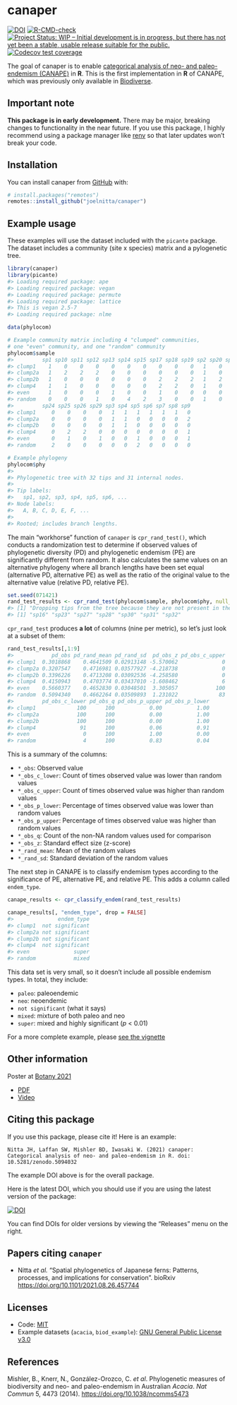 
<!-- README.md is generated from README.Rmd. Please edit that file -->
<!-- You'll still need to render `README.Rmd` regularly, to keep `README.md` up-to-date. `devtools::build_readme()` is handy for this. You could also use GitHub Actions to re-render `README.Rmd` every time you push. An example workflow can be found here: <https://github.com/r-lib/actions/tree/master/examples>. -->

# canaper

<!-- badges: start -->

[![DOI](https://zenodo.org/badge/359280907.svg)](https://zenodo.org/badge/latestdoi/359280907)
[![R-CMD-check](https://github.com/joelnitta/canaper/workflows/R-CMD-check/badge.svg)](https://github.com/joelnitta/canaper/actions)
[![Project Status: WIP – Initial development is in progress, but there
has not yet been a stable, usable release suitable for the
public.](https://www.repostatus.org/badges/latest/wip.svg)](https://www.repostatus.org/#wip)
[![Codecov test
coverage](https://codecov.io/gh/joelnitta/canaper/branch/main/graph/badge.svg)](https://codecov.io/gh/joelnitta/canaper?branch=main)
<!-- badges: end -->

The goal of canaper is to enable [categorical analysis of neo- and
paleo-endemism (CANAPE)](https://doi.org/10.1038/ncomms5473) in **R**.
This is the first implementation in **R** of CANAPE, which was
previously only available in
[Biodiverse](http://shawnlaffan.github.io/biodiverse/).

## Important note

**This package is in early development.** There may be major, breaking
changes to functionality in the near future. If you use this package, I
highly recommend using a package manager like
[renv](https://rstudio.github.io/renv/articles/renv.html) so that later
updates won’t break your code.

## Installation

You can install canaper from [GitHub](https://github.com/) with:

``` r
# install.packages("remotes")
remotes::install_github("joelnitta/canaper")
```

## Example usage

These examples will use the dataset included with the `picante` package.
The dataset includes a community (site x species) matrix and a
pylogenetic tree.

``` r
library(canaper)
library(picante)
#> Loading required package: ape
#> Loading required package: vegan
#> Loading required package: permute
#> Loading required package: lattice
#> This is vegan 2.5-7
#> Loading required package: nlme

data(phylocom)

# Example community matrix including 4 "clumped" communities, 
# one "even" community, and one "random" community
phylocom$sample
#>         sp1 sp10 sp11 sp12 sp13 sp14 sp15 sp17 sp18 sp19 sp2 sp20 sp21 sp22
#> clump1    1    0    0    0    0    0    0    0    0    0   1    0    0    0
#> clump2a   1    2    2    2    0    0    0    0    0    0   1    0    0    0
#> clump2b   1    0    0    0    0    0    0    2    2    2   1    2    0    0
#> clump4    1    1    0    0    0    0    0    2    2    0   1    0    0    0
#> even      1    0    0    0    1    0    0    1    0    0   0    0    1    0
#> random    0    0    0    1    0    4    2    3    0    0   1    0    0    1
#>         sp24 sp25 sp26 sp29 sp3 sp4 sp5 sp6 sp7 sp8 sp9
#> clump1     0    0    0    0   1   1   1   1   1   1   0
#> clump2a    0    0    0    0   1   1   0   0   0   0   2
#> clump2b    0    0    0    0   1   1   0   0   0   0   0
#> clump4     0    2    2    0   0   0   0   0   0   0   1
#> even       0    1    0    1   0   0   1   0   0   0   1
#> random     2    0    0    0   0   0   2   0   0   0   0

# Example phylogeny
phylocom$phy
#> 
#> Phylogenetic tree with 32 tips and 31 internal nodes.
#> 
#> Tip labels:
#>   sp1, sp2, sp3, sp4, sp5, sp6, ...
#> Node labels:
#>   A, B, C, D, E, F, ...
#> 
#> Rooted; includes branch lengths.
```

The main “workhorse” function of `canaper` is `cpr_rand_test()`, which
conducts a randomization test to determine if observed values of
phylogenetic diversity (PD) and phylogenetic endemism (PE) are
significantly different from random. It also calculates the same values
on an alternative phylogeny where all branch lengths have been set equal
(alternative PD, alternative PE) as well as the ratio of the original
value to the alternative value (relative PD, relative PE).

``` r
set.seed(071421)
rand_test_results <- cpr_rand_test(phylocom$sample, phylocom$phy, null_model = "trialswap")
#> [1] "Dropping tips from the tree because they are not present in the community data:"
#> [1] "sp16" "sp23" "sp27" "sp28" "sp30" "sp31" "sp32"
```

`cpr_rand_test` produces **a lot** of columns (nine per metric), so
let’s just look at a subset of them:

``` r
rand_test_results[,1:9]
#>            pd_obs pd_rand_mean pd_rand_sd  pd_obs_z pd_obs_c_upper
#> clump1  0.3018868    0.4641509 0.02913148 -5.570062              0
#> clump2a 0.3207547    0.4716981 0.03577927 -4.218738              0
#> clump2b 0.3396226    0.4713208 0.03092536 -4.258580              0
#> clump4  0.4150943    0.4703774 0.03437010 -1.608462              6
#> even    0.5660377    0.4652830 0.03048501  3.305057            100
#> random  0.5094340    0.4662264 0.03509893  1.231022             83
#>         pd_obs_c_lower pd_obs_q pd_obs_p_upper pd_obs_p_lower
#> clump1             100      100           0.00           1.00
#> clump2a            100      100           0.00           1.00
#> clump2b            100      100           0.00           1.00
#> clump4              91      100           0.06           0.91
#> even                 0      100           1.00           0.00
#> random               4      100           0.83           0.04
```

This is a summary of the columns:

-   `*_obs`: Observed value
-   `*_obs_c_lower`: Count of times observed value was lower than random
    values
-   `*_obs_c_upper`: Count of times observed value was higher than
    random values
-   `*_obs_p_lower`: Percentage of times observed value was lower than
    random values
-   `*_obs_p_upper`: Percentage of times observed value was higher than
    random values
-   `*_obs_q`: Count of the non-NA random values used for comparison
-   `*_obs_z`: Standard effect size (z-score)
-   `*_rand_mean`: Mean of the random values
-   `*_rand_sd`: Standard deviation of the random values

The next step in CANAPE is to classify endemism types according to the
significance of PE, alternative PE, and relative PE. This adds a column
called `endem_type`.

``` r
canape_results <- cpr_classify_endem(rand_test_results)

canape_results[, "endem_type", drop = FALSE]
#>              endem_type
#> clump1  not significant
#> clump2a not significant
#> clump2b not significant
#> clump4  not significant
#> even              super
#> random            mixed
```

This data set is very small, so it doesn’t include all possible endemism
types. In total, they include:

-   `paleo`: paleoendemic
-   `neo`: neoendemic
-   `not significant` (what it says)
-   `mixed`: mixture of both paleo and neo
-   `super`: mixed and highly significant (*p* &lt; 0.01)

For a more complete example, please [see the
vignette](https://joelnitta.github.io/canaper/articles/canape.html)

## Other information

Poster at [Botany 2021](https://2021.botanyconference.org/)

-   [PDF](https://github.com/joelnitta/botany_poster_2021/raw/main/canaper.pdf)
-   [Video](https://www.youtube.com/watch?v=LXn_ziEli_Q)

## Citing this package

If you use this package, please cite it! Here is an example:

    Nitta JH, Laffan SW, Mishler BD, Iwasaki W. (2021) canaper: Categorical analysis of neo- and paleo-endemism in R. doi: 10.5281/zenodo.5094032

The example DOI above is for the overall package.

Here is the latest DOI, which you should use if you are using the latest
version of the package:

[![DOI](https://zenodo.org/badge/359280907.svg)](https://zenodo.org/badge/latestdoi/359280907)

You can find DOIs for older versions by viewing the “Releases” menu on
the right.

## Papers citing `canaper`

-   Nitta *et al.* “Spatial phylogenetics of Japanese ferns: Patterns,
    processes, and implications for conservation”. bioRxiv
    <https://doi.org/10.1101/2021.08.26.457744>

## Licenses

-   Code: [MIT](LICENSE.md)
-   Example datasets (`acacia`, `biod_example`): [GNU General Public
    License v3.0](data-raw/LICENSE.txt)

## References

Mishler, B., Knerr, N., González-Orozco, C. *et al*. Phylogenetic
measures of biodiversity and neo- and paleo-endemism in Australian
*Acacia*. *Nat Commun* 5, 4473 (2014).
<https://doi.org/10.1038/ncomms5473>
